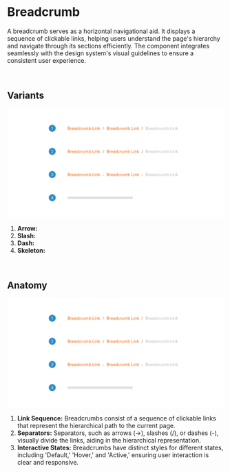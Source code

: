 # Breadcrumb

A breadcrumb serves as a horizontal navigational aid. It displays a sequence of clickable links, helping users understand the page's hierarchy and navigate through its sections efficiently. The component integrates seamlessly with the design system's visual guidelines to ensure a consistent user experience.

</br>

## Variants

<img src="../../assets/images/components/breadcrumb-variants.jpg" alt="breadcrumb-variants" width="752"/>

1. <b>Arrow:</b>
2. <b>Slash:</b>
3. <b>Dash:</b>
4. <b>Skeleton:</b>

</br>

## Anatomy

<img src="../../assets/images/components/breadcrumb-variants.jpg" alt="breadcrumb-states" width="752"/>

1. <b>Link Sequence:</b> Breadcrumbs consist of a sequence of clickable links that represent the hierarchical path to the current page.
2. <b>Separators:</b> Separators, such as arrows (->), slashes (/), or dashes (-), visually divide the links, aiding in the hierarchical representation.
3. <b>Interactive States:</b> Breadcrumbs have distinct styles for different states, including 'Default,' 'Hover,' and 'Active,' ensuring user interaction is clear and responsive.
